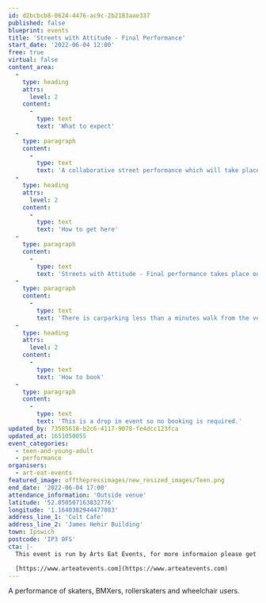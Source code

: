 ```yaml
---
id: d2bcbcb8-0624-4476-ac9c-2b2183aae337
published: false
blueprint: events
title: 'Streets with Attitude - Final Performance'
start_date: '2022-06-04 12:00'
free: true
virtual: false
content_area:
  -
    type: heading
    attrs:
      level: 2
    content:
      -
        type: text
        text: 'What to expect'
  -
    type: paragraph
    content:
      -
        type: text
        text: 'A collaborative street performance which will take place in two shows on Saturday 4th of June between 12pm to 5pm. An unusual and unique public performance made by Ipswich for Ipswich, complimenting a fantastic full day programme presented by Cult Café.'
  -
    type: heading
    attrs:
      level: 2
    content:
      -
        type: text
        text: 'How to get here'
  -
    type: paragraph
    content:
      -
        type: text
        text: 'Streets with Attitude - Final performance takes place outside the cult café at the James Hehir Building, IP3 0FS.'
  -
    type: paragraph
    content:
      -
        type: text
        text: 'There is carparking less than a minutes walk from the venue.'
  -
    type: heading
    attrs:
      level: 2
    content:
      -
        type: text
        text: 'How to book'
  -
    type: paragraph
    content:
      -
        type: text
        text: 'This is a drop in event so no booking is required.'
updated_by: 73585618-b2c6-4117-9078-fe4dcc123fca
updated_at: 1651050055
event_categories:
  - teen-and-young-adult
  - performance
organisers:
  - art-eat-events
featured_image: offthepressimages/new_resized_images/Teen.png
end_date: '2022-06-04 17:00'
attendance_information: 'Outside venue'
latitude: '52.050507163832776'
longitude: '1.1640382944477083'
address_line_1: 'Cult Cafe'
address_line_2: 'James Hehir Building'
town: Ipswich
postcode: 'IP3 0FS'
cta: |-
  This event is run by Arts Eat Events, for more informaion please get in touch via:

  [https://www.arteatevents.com](https://www.arteatevents.com)
---
```

A performance of skaters, BMXers, rollerskaters and wheelchair users.